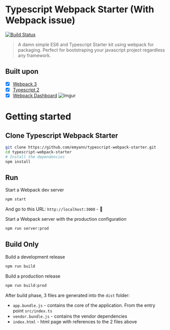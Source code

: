 # Typescript Webpack Starter (With Webpack issue)
[![Build Status](https://travis-ci.org/emyann/typescript-webpack-starter.svg?branch=develop)](https://travis-ci.org/emyann/typescript-webpack-starter)
>A damn simple ES6 and Typescript Starter kit using webpack for packaging. Perfect for bootstraping your javascript project regardless any framework.

## Built upon

- [x] [Webpack 3](https://webpack.js.org/)
- [x] [Typescript 2](https://blogs.msdn.microsoft.com/typescript/2016/07/11/announcing-typescript-2-0-beta/)
- [x] [Webpack Dashboard](https://github.com/FormidableLabs/webpack-dashboard)
![Imgur](http://i.imgur.com/pETTX85.png)

# Getting started

## Clone Typescript Webpack Starter

```bash
git clone https://github.com/emyann/typescript-webpack-starter.git
cd typescript-webpack-starter
# Install the dependencies
npm install
```

## Run

Start a Webpack dev server 
```bash
npm start
```
And go to this URL: `http://localhost:3000` - 🎉

Start a Webpack server with the production configuration 
```bash
npm run server:prod
```


## Build Only
Build a development release
```bash
npm run build
```


Build a production release
```bash
npm run build:prod
```
After build phase, 3 files are generated into the `dist` folder:
- `app.bundle.js` - contains the core of the application. From the entry point `src/index.ts`
- `vendor.bundle.js` - contains the vendor dependencies
- `index.html` - html page with references to the 2 files above
